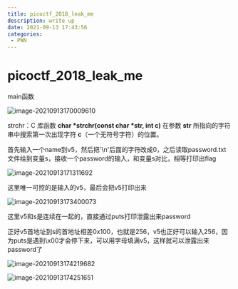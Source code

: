 ```yaml
---
title: picoctf_2018_leak_me
description: write up
date: 2021-09-13 17:43:56
categories:
 - PWN
---
```




# picoctf_2018_leak_me

main函数

![image-20210913170009610](https://leung-1303067299.cos.ap-guangzhou.myqcloud.com/typora/image-20210913170009610.png)

strchr：C 库函数 **char \*strchr(const char \*str, int c)** 在参数 **str** 所指向的字符串中搜索第一次出现字符 **c**（一个无符号字符）的位置。

首先输入一个name到v5，然后把'\n'后面的字符改成0，之后读取password.txt文件给到变量s，接收一个password的输入，和变量s对比，相等打印出flag

![image-20210913171311692](https://leung-1303067299.cos.ap-guangzhou.myqcloud.com/typora/image-20210913171311692.png)

这里唯一可控的是输入的v5，最后会把v5打印出来

![image-20210913173400073](https://leung-1303067299.cos.ap-guangzhou.myqcloud.com/typora/image-20210913173400073.png)

这里v5和s是连续在一起的，直接通过puts打印泄露出来password

正好v5首地址到s的首地址相差0x100，也就是256，v5也正好可以输入256，因为puts是遇到\x00才会停下来，可以用字母填满v5，这样就可以泄露出来password了

![image-20210913174219682](https://leung-1303067299.cos.ap-guangzhou.myqcloud.com/typora/image-20210913174219682.png)

![image-20210913174251651](https://leung-1303067299.cos.ap-guangzhou.myqcloud.com/typora/image-20210913174251651.png)

